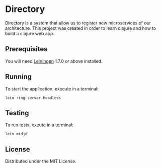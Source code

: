 # Directory

Directory is a system that allow us to register new microservices of our architecture.
This project was created in order to learn clojure and how to build a clojure web app.

## Prerequisites

You will need [Leiningen][1] 1.7.0 or above installed.

[1]: https://github.com/technomancy/leiningen

## Running

To start the application, execute in a terminal:

    lein ring server-headless

## Testing

To run tests, exeute in a terminal:

    lein midje

## License

Distributed under the MIT License.
